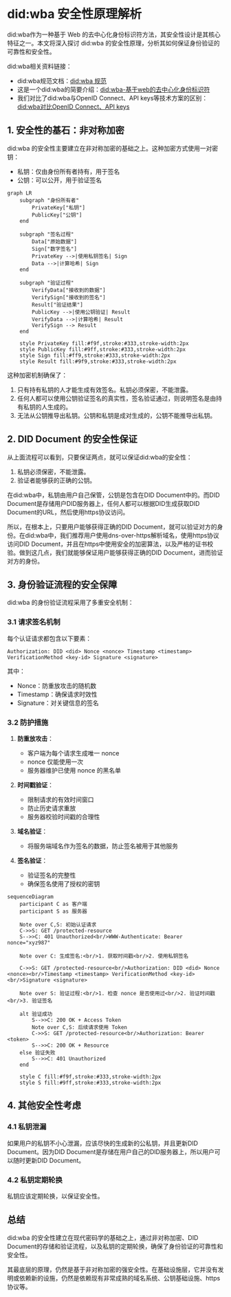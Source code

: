 # did:wba 安全性原理解析

did:wba作为一种基于 Web 的去中心化身份标识符方法，其安全性设计是其核心特征之一。本文将深入探讨 did:wba 的安全性原理，分析其如何保证身份验证的可靠性和安全性。

did:wba相关资料链接：
- did:wba规范文档：[did:wba 规范](https://github.com/chgaowei/AgentNetworkProtocol/blob/main/chinese/03-did%3Awba%E6%96%B9%E6%B3%95%E8%A7%84%E8%8C%83.md)
- 这是一个did:wba的简要介绍：[did:wba-基于web的去中心化身份标识符](https://github.com/chgaowei/AgentNetworkProtocol/blob/main/blogs/did%3Awba-%E5%9F%BA%E4%BA%8Eweb%E7%9A%84%E5%8E%BB%E4%B8%AD%E5%BF%83%E5%8C%96%E8%BA%AB%E4%BB%BD%E6%A0%87%E8%AF%86%E7%AC%A6.md)
- 我们对比了did:wba与OpenID Connect、API keys等技术方案的区别：[did:wba对比OpenID Connect、API keys](https://github.com/chgaowei/AgentNetworkProtocol/blob/main/blogs/cn/did%3Awba%E5%AF%B9%E6%AF%94OpenID%20Connect%E3%80%81API%20keys.md)

## 1. 安全性的基石：非对称加密

did:wba 的安全性主要建立在非对称加密的基础之上。这种加密方式使用一对密钥：

- 私钥：仅由身份所有者持有，用于签名
- 公钥：可以公开，用于验证签名

```mermaid
graph LR
    subgraph "身份所有者"
        PrivateKey["私钥"]
        PublicKey["公钥"]
    end
    
    subgraph "签名过程"
        Data["原始数据"]
        Sign["数字签名"]
        PrivateKey -->|使用私钥签名| Sign
        Data -->|计算哈希| Sign
    end
    
    subgraph "验证过程"
        VerifyData["接收到的数据"]
        VerifySign["接收到的签名"]
        Result["验证结果"]
        PublicKey -->|使用公钥验证| Result
        VerifyData -->|计算哈希| Result
        VerifySign --> Result
    end

    style PrivateKey fill:#f9f,stroke:#333,stroke-width:2px
    style PublicKey fill:#9ff,stroke:#333,stroke-width:2px
    style Sign fill:#ff9,stroke:#333,stroke-width:2px
    style Result fill:#9f9,stroke:#333,stroke-width:2px 
```

这种加密机制确保了：
1. 只有持有私钥的人才能生成有效签名。私钥必须保密，不能泄露。
2. 任何人都可以使用公钥验证签名的真实性，签名验证通过，则说明签名是由持有私钥的人生成的。
3. 无法从公钥推导出私钥。公钥和私钥是成对生成的，公钥不能推导出私钥。

## 2. DID Document 的安全性保证

从上面流程可以看到，只要保证两点，就可以保证did:wba的安全性：

1. 私钥必须保密，不能泄露。
2. 验证者能够获的正确的公钥。

在did:wba中，私钥由用户自己保管，公钥是包含在DID Document中的。而DID Document是存储用户DID服务器上，任何人都可以根据DID生成获取DID Document的URL，然后使用https协议访问。

所以，在根本上，只要用户能够获得正确的DID Document，就可以验证对方的身份。在did:wba中，我们推荐用户使用dns-over-https解析域名，使用https协议访问DID Document，并且在https中使用安全的加密算法，以及严格的证书校验。做到这几点，我们就能够保证用户能够获得正确的DID Document，进而验证对方的身份。

## 3. 身份验证流程的安全保障

did:wba 的身份验证流程采用了多重安全机制：

### 3.1 请求签名机制

每个认证请求都包含以下要素：
```
Authorization: DID <did> Nonce <nonce> Timestamp <timestamp> VerificationMethod <key-id> Signature <signature>
```

其中：
- Nonce：防重放攻击的随机数
- Timestamp：确保请求时效性
- Signature：对关键信息的签名

### 3.2 防护措施

1. **防重放攻击**：
   - 客户端为每个请求生成唯一 nonce
   - nonce 仅能使用一次
   - 服务器维护已使用 nonce 的黑名单

2. **时间戳验证**：
   - 限制请求的有效时间窗口
   - 防止历史请求重放
   - 服务器校验时间戳的合理性

3. **域名验证**：
   - 将服务端域名作为签名的数据，防止签名被用于其他服务

4. **签名验证**：
   - 验证签名的完整性
   - 确保签名使用了授权的密钥
   
```mermaid
sequenceDiagram
    participant C as 客户端
    participant S as 服务器
    
    Note over C,S: 初始认证请求
    C->>S: GET /protected-resource
    S-->>C: 401 Unauthorized<br/>WWW-Authenticate: Bearer nonce="xyz987"
    
    Note over C: 生成签名:<br/>1. 获取时间戳<br/>2. 使用私钥签名
    
    C->>S: GET /protected-resource<br/>Authorization: DID <did> Nonce <nonce><br/>Timestamp <timestamp> VerificationMethod <key-id><br/>Signature <signature>
    
    Note over S: 验证过程:<br/>1. 检查 nonce 是否使用过<br/>2. 验证时间戳<br/>3. 验证签名
    
    alt 验证成功
        S-->>C: 200 OK + Access Token
        Note over C,S: 后续请求使用 Token
        C->>S: GET /protected-resource<br/>Authorization: Bearer <token>
        S-->>C: 200 OK + Resource
    else 验证失败
        S-->>C: 401 Unauthorized
    end

    style C fill:#f9f,stroke:#333,stroke-width:2px
    style S fill:#9ff,stroke:#333,stroke-width:2px 
```

## 4. 其他安全性考虑

### 4.1 私钥泄漏

如果用户的私钥不小心泄漏，应该尽快的生成新的公私钥，并且更新DID Document。因为DID Document是存储在用户自己的DID服务器上，所以用户可以随时更新DID Document。

### 4.2 私钥定期轮换

私钥应该定期轮换，以保证安全性。

## 总结

did:wba 的安全性建立在现代密码学的基础之上，通过非对称加密、DID Document的存储和验证流程，以及私钥的定期轮换，确保了身份验证的可靠性和安全性。

其最底层的原理，仍然是基于非对称加密的强安全性。在基础设施层，它并没有发明或依赖新的设施，仍然是依赖现有非常成熟的域名系统、公钥基础设施、https协议等。

